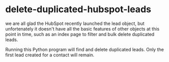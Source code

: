 # delete-duplicated-hubspot-leads
 
we are all glad the HubSpot recently launched the lead object, but unfortenately it doesn't have all the basic features of other objects at this point in time, such as an index page to filter and bulk delete duplicated leads.

Running this Python program will find and delete duplicated leads. Only the first lead created for a contact will remain.
